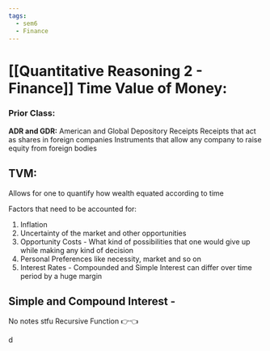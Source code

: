 ```yaml
---
tags:
  - sem6
  - Finance
---
```

# [[Quantitative Reasoning 2 -  Finance]] Time Value of Money:

### Prior Class:
**ADR and GDR:**
American and Global Depository Receipts
	Receipts that act as shares in foreign companies
	Instruments that allow any company to raise equity from foreign bodies

## TVM:
Allows for one to quantify how wealth equated according to time

Factors that need to be accounted for:
1. Inflation
2. Uncertainty of the market and other opportunities
3. Opportunity Costs - What kind of possibilities that one would give up while making any kind of decision
4. Personal Preferences like necessity, market and so on
5. Interest Rates - Compounded and Simple Interest can differ over time period by a huge margin

## Simple and Compound Interest -
No notes stfu
Recursive Function 👉👈


d